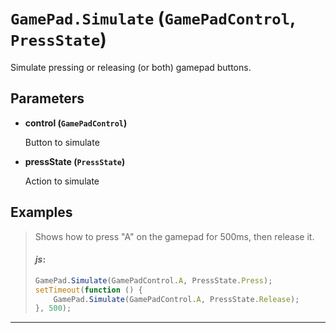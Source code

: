 # `GamePad.Simulate` (`GamePadControl`, `PressState`)


Simulate pressing or releasing (or both) gamepad buttons.


## Parameters

* **control (`GamePadControl`)** 

	Button to simulate

* **pressState (`PressState`)** 

	Action to simulate


## Examples

> Shows how to press "A" on the gamepad for 500ms, then release it.
> 
> #### _js_:
> ```js
> GamePad.Simulate(GamePadControl.A, PressState.Press);
> setTimeout(function () {
>     GamePad.Simulate(GamePadControl.A, PressState.Release);
> }, 500);
> ```
---